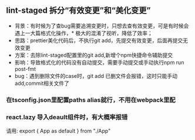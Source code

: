 ## lint-staged 拆分“有效变更”和“美化变更”
* 背景：有时候为了查bug需要追溯变更时，只想去查有效变更，可是有时候会遇上一大篇格式化操作，* 极大的混淆了视听，降低了效率；
* 思路：prettier美化代码后，不执行git add，先提交有效变更，后面再提交无效变更
* 方案：去除lint-staged配置里的git add,新增个npm快捷命令辅助提交
* 影响：导致格式化的代码没有自动提交，需要手动提交或手动执行npm run post-fmt
* bug：遇到删除文件的case时，git add 已删文件会报错，这时只能手动add,commit相关文件了

### 在tsconfig.json里配置paths alias就行，不用在webpack里配

### react.lazy 导入deault组件时，有大概率报错
请用:
export { App as default } from "./App"
